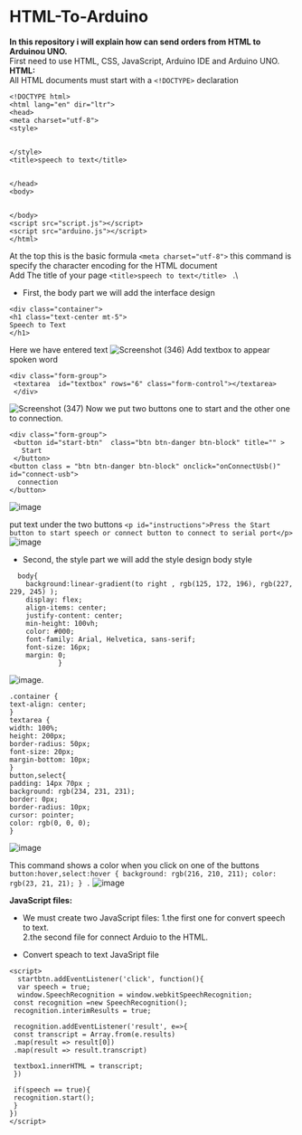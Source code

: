 # HTML-To-Arduino
**In this repository i will explain how can send orders from HTML to Arduinou UNO.**\
First need to use HTML, CSS, JavaScript, Arduino IDE and Arduino UNO.\
**HTML:**\
All HTML documents must start with a `<!DOCTYPE>` declaration

```
<!DOCTYPE html>
<html lang="en" dir="ltr">
<head>
<meta charset="utf-8">
<style>


</style>
<title>speech to text</title>


</head>
<body>


</body>
<script src="script.js"></script>
<script src="arduino.js"></script>
</html>
```

 At the top this is the basic formula  `<meta charset="utf-8">`  this command is specify the character encoding for the HTML document\
 Add The title of your page `<title>speech to text</title> ` .\
 * First, the body part we will add the interface design
 
 ```
 <div class="container">
 <h1 class="text-center mt-5">
 Speech to Text
 </h1>
 ```
Here we have entered text
![Screenshot (346)](https://user-images.githubusercontent.com/108824980/183220935-03b92617-c2c3-4a40-9325-f88fc9d207fd.png)
Add textbox to appear spoken word
```
<div class="form-group">
 <textarea  id="textbox" rows="6" class="form-control"></textarea>
 </div>
 ```
 ![Screenshot (347)](https://user-images.githubusercontent.com/108824980/183221678-3519b430-a63b-4a35-9157-67c02bf7e43b.png)
Now we put two buttons one to start and the other one to connection.

```
<div class="form-group">
 <button id="start-btn"  class="btn btn-danger btn-block" title="" >
   Start
 </button>
<button class = "btn btn-danger btn-block" onclick="onConnectUsb()" id="connect-usb">
  connection
</button>
```
![image](https://user-images.githubusercontent.com/108824980/183247546-1ec91e2b-59f7-4b41-959d-85c317550495.png)

put text under the two buttons
`<p id="instructions">Press the Start button to start speech or connect button to connect to serial port</p>`
![image](https://user-images.githubusercontent.com/108824980/183247643-298f127d-0cc6-4043-9cdf-8ff18458a08e.png)


* Second, the style part we will add the style design
body style

```
  body{
    background:linear-gradient(to right , rgb(125, 172, 196), rgb(227, 229, 245) );
    display: flex;
    align-items: center;
    justify-content: center;
    min-height: 100vh;
    color: #000;
    font-family: Arial, Helvetica, sans-serif;
    font-size: 16px;
    margin: 0;
            }
 ```
            
            
 ![image](https://user-images.githubusercontent.com/108824980/183247700-81322dc2-757b-4127-a016-3a10e0c38ff7.png).
  
    .container {
    text-align: center;
    }
    textarea {
    width: 100%;
    height: 200px;
    border-radius: 50px;
    font-size: 20px;
    margin-bottom: 10px;
    }
    button,select{
    padding: 14px 70px ;
    background: rgb(234, 231, 231);
    border: 0px;
    border-radius: 10px;
    cursor: pointer;
    color: rgb(0, 0, 0);
    }
    

 ![image](https://user-images.githubusercontent.com/108824980/183247747-ae09d318-3871-45ed-a695-cac06177c53a.png)
   
   This command shows a color when you click on one of the buttons
  `button:hover,select:hover {
    background: rgb(216, 210, 211);
    color: rgb(23, 21, 21);
    }
     .`
   ![image](https://user-images.githubusercontent.com/108824980/183247776-7217e7a0-d7f5-4bbf-9d17-6138221a57bb.png)
   
   **JavaScript files:** 
   * We must create two JavaScript files:
   1.the first one for convert speech to text.\
   2.the second file for connect Arduio to the HTML.
  
  * Convert speach to text JavaSript file
  
  ```
  <script>
    startbtn.addEventListener('click', function(){
    var speech = true;
    window.SpeechRecognition = window.webkitSpeechRecognition;
   const recognition =new SpeechRecognition();
   recognition.interimResults = true;
   
   recognition.addEventListener('result', e=>{
   const transcript = Array.from(e.results)
   .map(result => result[0])
   .map(result => result.transcript)
   
   textbox1.innerHTML = transcript;
   })
   
   if(speech == true){
   recognition.start();
   }
})
</script>
```
  
